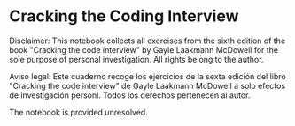 # Cracking the Coding Interview

Disclaimer: This notebook collects all exercises from the sixth edition of the book "Cracking the code interview" by Gayle Laakmann McDowell for the sole purpose of personal investigation. All rights belong to the author.

Aviso legal: Este cuaderno recoge los ejercicios de la sexta edición del libro "Cracking the code interview" de Gayle Laakmann McDowell a solo efectos de investigación personl. Todos los derechos pertenecen al autor.

The notebook is provided unresolved.
